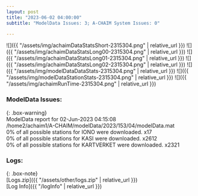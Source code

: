 ```yaml
---
layout: post
title: "2023-06-02 04:00:00"
subtitle: "ModelData Issues: 3; A-CHAIM System Issues: 0"

---
```


![]({{ "/assets/img/achaimDataStatsShort-2315304.png" | relative_url }})
![]({{ "/assets/img/achaimDataStatsLong00-2315304.png" | relative_url }})
![]({{ "/assets/img/achaimDataStatsLong01-2315304.png" | relative_url }})
![]({{ "/assets/img/achaimDataStatsLong02-2315304.png" | relative_url }})
![]({{ "/assets/img/modelDataDataStats-2315304.png" | relative_url }})
![]({{ "/assets/img/modelDataStationStats-2315304.png" | relative_url }})
![]({{ "/assets/img/achaimRunTime-2315304.png" | relative_url }})


### ModelData Issues:  
  
{: .box-warning}  
 ModelData report for 02-Jun-2023 04:15:08   
 /home2/achaim1/A-CHAIM/modelData/2023/153/04/modelData.mat   
 0% of all possible stations for IONO were downloaded. x17   
 0% of all possible stations for KASI were downloaded. x2612   
 0% of all possible stations for KARTVERKET were downloaded. x2321   
  


### Logs:  
  
{: .box-note}  
[Logs.zip]({{ "/assets/other/logs.zip" | relative_url }})  
[Log Info]({{ "/logInfo" | relative_url }})  
